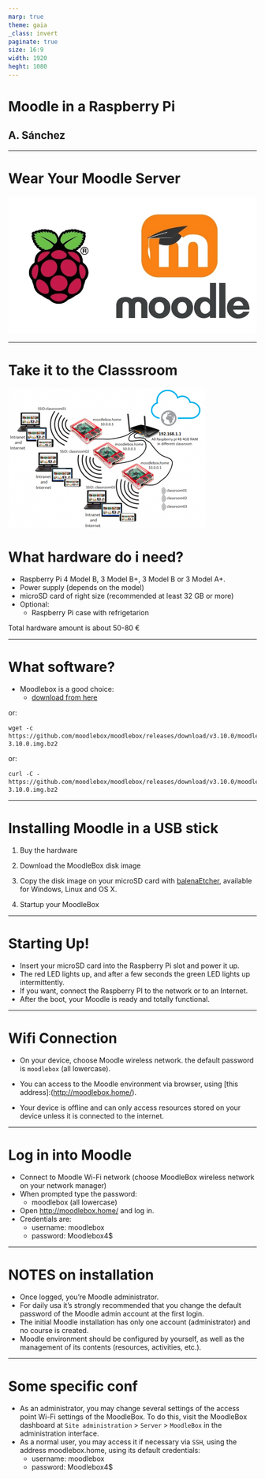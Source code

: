 ```yaml
---
marp: true
theme: gaia
_class: invert
paginate: true
size: 16:9
width: 1920
heght: 1080 
---
```


# Moodle in a Raspberry Pi <!-- fit -->
## A. Sánchez 
---
# Wear Your Moodle Server 

<img src="./images/raspberry-pi-moodle.jpg" alt="image" style="zoom: 67%;" />

---
<!-- _class: invert -->

# Take it to the Classsroom

<img src="./images/moodlebox.png" alt="width:700px"  />

# What hardware do i need?

- Raspberry Pi 4 Model B, 3 Model B+, 3 Model B or 3 Model A+.
- Power supply (depends on the model)
- microSD card of right size (recommended at least 32 GB or more)
- Optional:
  - Raspberry Pi case with refrigetarion

Total hardware amount is about 50-80 €

---

# What software?

  - Moodlebox is a good choice:
    - [download from here](https://moodlebox.net/en/help/download-the-disk-image/) 

or:
```
wget -c https://github.com/moodlebox/moodlebox/releases/download/v3.10.0/moodlebox-3.10.0.img.bz2
```
or:
```
curl -C - https://github.com/moodlebox/moodlebox/releases/download/v3.10.0/moodlebox-3.10.0.img.bz2
```

---
# Installing Moodle in a USB stick

1. Buy the hardware

2. Download the MoodleBox disk image

3. Copy the disk image on your microSD card with [balenaEtcher](https://www.balena.io/etcher/), available for Windows, Linux and OS X.

4. Startup your MoodleBox

---

# Starting Up!

- Insert your microSD card into the Raspberry Pi slot and power it up.
-  The red LED lights up, and after a few seconds the green LED lights up intermittently.
-  If you want, connect the Raspberry PI to the network or to an Internet.
-  After the boot, your Moodle is ready and totally functional.

---

# Wifi Connection

- On your device, choose Moodle wireless network. the default password is `moodlebox` (all lowercase).

- You can access to the Moodle environment via browser, using [this address]:(http://moodlebox.home/).

- Your device is offline and can only access resources stored on your device unless it is connected to the internet.

---

# Log in into Moodle

- Connect to Moodle Wi-Fi network (choose MoodleBox wireless network on your network manager)
- When prompted type the password:
  - moodlebox (all lowercase)
- Open http://moodlebox.home/ and log in.
- Credentials are:
  - username: moodlebox
  - password: Moodlebox4$

---

# NOTES on installation

- Once logged, you’re Moodle administrator.
- For daily usa it’s strongly recommended that you change the default password of the Moodle admin account at the first login.
- The initial Moodle installation has only one account (administrator) and no course is created.
- Moodle environment should be configured by yourself, as well as the management of its contents (resources, activities, etc.).

---

# Some specific conf

- As an administrator, you may change several settings of the access point Wi-Fi settings of the MoodleBox. To do this, visit the MoodleBox dashboard at `Site administration` > `Server` > `MoodleBox` in the administration interface.
- As a normal user, you may access it if necessary via `SSH`, using the address moodlebox.home, using its default credentials:
  - username: moodlebox
  - password: Moodlebox4$

